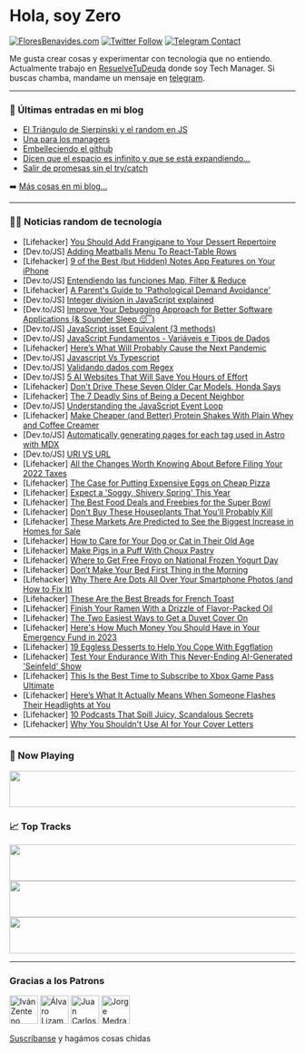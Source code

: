# Hola, soy Zero

[![FloresBenavides.com](https://img.shields.io/website?down_message=oops&label=MiBlog&style=for-the-badge&up_message=online&url=https%3A%2F%2Ffloresbenavides.com)](https://floresbenavides.com) [![Twitter Follow](https://img.shields.io/twitter/follow/ZeroDragon?color=%231DA1F2&label=Follow&logo=twitter&logoColor=ffffff&style=for-the-badge)](https://twitter.com/zerodragon) [![Telegram Contact](https://img.shields.io/badge/escr%C3%ADbeme-ZeroDragon-%2326A5E4?style=for-the-badge&logo=telegram)](https://t.me/zerodragon)

Me gusta crear cosas y experimentar con tecnología que no entiendo.
Actualmente trabajo en [ResuelveTuDeuda](http://github.com/resuelve) donde soy Tech Manager.
Si buscas chamba, mandame un mensaje en [telegram](https://t.me/zerodragon).

---

### 📕 Últimas entradas en mi blog
<!-- BLOG-POST-LIST:START -->
- [El Triángulo de Sierpinski y el random en JS](https://floresbenavides.com/el-triangulo-de-sierpinski-y-el-random-en-js/)
- [Una para los managers](https://floresbenavides.com/una-para-los-managers/)
- [Embelleciendo el github](https://floresbenavides.com/embelleciendo-el-github/)
- [Dicen que el espacio es infinito y que se está expandiendo…](https://floresbenavides.com/dicen-que-el-espacio-es-infinito-y-que-se-esta-expandiendo/)
- [Salir de promesas sin el try/catch](https://floresbenavides.com/salir-de-promesas-sin-el-try-catch/)
<!-- BLOG-POST-LIST:END -->

➡️ [Más cosas en mi blog...](https://floresbenavides.com)

---

### 👨‍💻 Noticias random de tecnología
<!-- TECH-POSTS:START -->
- [Lifehacker] [You Should Add Frangipane to Your Dessert Repertoire](https://lifehacker.com/you-should-add-frangipane-to-your-dessert-repertoire-1850077828)
- [Dev.to/JS] [Adding Meatballs Menu To React-Table Rows](https://dev.to/dsibinski/adding-meatballs-menu-to-react-table-rows-4kaj)
- [Lifehacker] [9 of the Best &lpar;but Hidden&rpar; Notes App Features on Your iPhone](https://lifehacker.com/9-of-the-best-but-hidden-notes-app-features-on-your-i-1850076909)
- [Dev.to/JS] [Entendiendo las funciones Map, Filter &amp; Reduce](https://dev.to/asjordi/entendiendo-las-funciones-map-filter-reduce-5efp)
- [Lifehacker] [A Parent&#39;s Guide to &#39;Pathological Demand Avoidance&#39;](https://lifehacker.com/a-parents-guide-to-pathological-demand-avoidance-1850071620)
- [Dev.to/JS] [Integer division in JavaScript explained](https://dev.to/lavary/integer-division-in-javascript-explained-fai)
- [Dev.to/JS] [Improve Your Debugging Approach for Better Software Applications &lpar;&amp; Sounder Sleep 😴&rpar;](https://dev.to/giantmachines/improve-your-debugging-approach-for-better-software-applications-sounder-sleep--420g)
- [Dev.to/JS] [JavaScript isset Equivalent &lpar;3 methods&rpar;](https://dev.to/lavary/javascript-isset-equivalent-3-methods-4692)
- [Dev.to/JS] [JavaScript Fundamentos - Variáveis e Tipos de Dados](https://dev.to/nascimento_/javascript-fundamentos-variaveis-e-tipos-de-dados-4oi6)
- [Lifehacker] [Here’s What Will Probably Cause the Next Pandemic](https://lifehacker.com/here-s-what-will-probably-cause-the-next-pandemic-1850072719)
- [Dev.to/JS] [Javascript Vs Typescript](https://dev.to/hirentimbadiya/javascript-vs-typescript-1jg5)
- [Dev.to/JS] [Validando dados com Regex](https://dev.to/erandirjunior/validando-dados-com-regex-mdc)
- [Dev.to/JS] [5 AI Websites That Will Save You Hours of Effort](https://dev.to/rahul3002/5-ai-websites-that-will-save-you-hours-of-effort-3e9f)
- [Lifehacker] [Don&#39;t Drive These Seven Older Car Models, Honda Says](https://lifehacker.com/dont-drive-these-seven-older-car-models-honda-says-1850072496)
- [Lifehacker] [The 7 Deadly Sins of Being a Decent Neighbor](https://lifehacker.com/the-7-deadly-sins-of-being-a-decent-neighbor-1850073202)
- [Dev.to/JS] [Understanding the JavaScript Event Loop](https://dev.to/bharat5604/understanding-the-javascript-event-loop-3c4i)
- [Lifehacker] [Make Cheaper &lpar;and Better&rpar; Protein Shakes With Plain Whey and Coffee Creamer](https://lifehacker.com/make-cheaper-and-better-protein-shakes-with-plain-whe-1850071813)
- [Dev.to/JS] [Automatically generating pages for each tag used in Astro with MDX](https://dev.to/thomasledoux1/automatically-generating-pages-for-each-tag-used-in-astro-with-mdx-1ldd)
- [Dev.to/JS] [URI VS URL](https://dev.to/refine/uri-vs-url-1j3n)
- [Lifehacker] [All the Changes Worth Knowing About Before Filing Your 2022 Taxes](https://lifehacker.com/all-the-changes-worth-knowing-about-before-filing-your-1850074894)
- [Lifehacker] [The Case for Putting Expensive Eggs on Cheap Pizza](https://lifehacker.com/the-case-for-putting-expensive-eggs-on-cheap-pizza-1850072924)
- [Lifehacker] [Expect a &#39;Soggy, Shivery Spring&#39; This Year](https://lifehacker.com/expect-a-soggy-shivery-spring-this-year-1850066798)
- [Lifehacker] [The Best Food Deals and Freebies for the Super Bowl](https://lifehacker.com/the-best-food-deals-and-freebies-for-the-super-bowl-1850066813)
- [Lifehacker] [Don&#39;t Buy These Houseplants That You&#39;ll Probably Kill](https://lifehacker.com/dont-buy-these-houseplants-that-youll-probably-kill-1850066851)
- [Lifehacker] [These Markets Are Predicted to See the Biggest Increase in Homes for Sale](https://lifehacker.com/these-markets-are-predicted-to-see-the-biggest-increase-1850066839)
- [Lifehacker] [How to Care for Your Dog or Cat in Their Old Age](https://lifehacker.com/how-to-care-for-your-dog-or-cat-in-their-old-age-1850072347)
- [Lifehacker] [Make Pigs in a Puff With Choux Pastry](https://lifehacker.com/make-pigs-in-a-puff-with-choux-pastry-1850072140)
- [Lifehacker] [Where to Get Free Froyo on National Frozen Yogurt Day](https://lifehacker.com/where-to-get-free-froyo-on-national-frozen-yogurt-day-1850072058)
- [Lifehacker] [Don’t Make Your Bed First Thing in the Morning](https://lifehacker.com/don-t-make-your-bed-first-thing-in-the-morning-1850072218)
- [Lifehacker] [Why There Are Dots All Over Your Smartphone Photos &lpar;and How to Fix It&rpar;](https://lifehacker.com/why-there-are-dots-all-over-your-smartphone-photos-and-1850072094)
- [Lifehacker] [These Are the Best Breads for French Toast](https://lifehacker.com/these-are-the-best-breads-for-french-toast-1850072130)
- [Lifehacker] [Finish Your Ramen With a Drizzle of Flavor-Packed Oil](https://lifehacker.com/finish-your-ramen-with-a-drizzle-of-flavor-packed-oil-1850071841)
- [Lifehacker] [The Two Easiest Ways to Get a Duvet Cover On](https://lifehacker.com/the-two-easiest-ways-to-get-a-duvet-cover-on-1850071716)
- [Lifehacker] [Here&#39;s How Much Money You Should Have in Your Emergency Fund in 2023](https://lifehacker.com/heres-how-much-money-you-should-have-in-your-emergency-1850070761)
- [Lifehacker] [19 Eggless Desserts to Help You Cope With Eggflation](https://lifehacker.com/19-eggless-desserts-to-help-you-cope-with-eggflation-1850071224)
- [Lifehacker] [Test Your Endurance With This Never-Ending AI-Generated &#39;Seinfeld&#39; Show](https://lifehacker.com/test-your-endurance-with-this-never-ending-ai-generated-1850070188)
- [Lifehacker] [This Is the Best Time to Subscribe to Xbox Game Pass Ultimate](https://lifehacker.com/this-is-the-best-time-to-subscribe-to-xbox-game-pass-ul-1850070633)
- [Lifehacker] [Here’s What It Actually Means When Someone Flashes Their Headlights at You](https://lifehacker.com/here-s-what-it-actually-means-when-someone-flashes-thei-1850070282)
- [Lifehacker] [10 Podcasts That Spill Juicy, Scandalous Secrets](https://lifehacker.com/10-podcasts-that-spill-juicy-scandalous-secrets-1850045092)
- [Lifehacker] [Why You Shouldn&#39;t Use AI for Your Cover Letters](https://lifehacker.com/why-you-shouldnt-use-ai-for-your-cover-letters-1850067441)<!-- TECH-POSTS:END -->

---

### 🎵 Now Playing
<a href="https://spotify-now-playing-dun.vercel.app/now-playing?open"><img src="https://spotify-now-playing-dun.vercel.app/now-playing" width="540" height="64"></a>

### 📈 Top Tracks
<a href="https://spotify-now-playing-dun.vercel.app/top-tracks?i=1&open"><img src="https://spotify-now-playing-dun.vercel.app/top-tracks?i=1" width="540" height="64"></a>
<a href="https://spotify-now-playing-dun.vercel.app/top-tracks?i=2&open"><img src="https://spotify-now-playing-dun.vercel.app/top-tracks?i=2" width="540" height="64"></a>
<a href="https://spotify-now-playing-dun.vercel.app/top-tracks?i=3&open"><img src="https://spotify-now-playing-dun.vercel.app/top-tracks?i=3" width="540" height="64"></a>

---

### Gracias a los Patrons
[<img src="https://avatars.githubusercontent.com/u/243380?v=4" alt="Iván Zenteno" width="50px">](https://github.com/k001) [<img src="https://avatars.githubusercontent.com/u/19955639?v=4" alt="Álvaro Lizama" width="50px">](https://github.com/alvarolizama) [<img src="https://avatars.githubusercontent.com/u/2718753?v=4" alt="Juan Carlos Ruiz" width="50px">](https://github.com/JuanCrg90) [<img src="https://avatars.githubusercontent.com/u/37025?v=4" alt="Jorge Medrano" width="50px">](https://github.com/h1pp1e) 

[Suscríbanse](https://www.patreon.com/zerodragon) y hagámos cosas chidas
